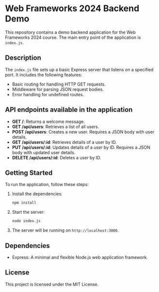 # Web Frameworks 2024 Backend Demo

This repository contains a demo backend application for the Web Frameworks 2024 course. The main entry point of the application is `index.js`.

## Description

The `index.js` file sets up a basic Express server that listens on a specified port. It includes the following features:
- Basic routing for handling HTTP GET requests.
- Middleware for parsing JSON request bodies.
- Error handling for undefined routes.

## API endpoints available in the application

- **GET /**: Returns a welcome message.
- **GET /api/users**: Retrieves a list of all users.
- **POST /api/users**: Creates a new user. Requires a JSON body with user details.
- **GET /api/users/:id**: Retrieves details of a user by ID.
- **PUT /api/users/:id**: Updates details of a user by ID. Requires a JSON body with updated user details.
- **DELETE /api/users/:id**: Deletes a user by ID.

## Getting Started

To run the application, follow these steps:

1. Install the dependencies:
    ```bash
    npm install
    ```

2. Start the server:
    ```bash
    node index.js
    ```

3. The server will be running on `http://localhost:3000`.

## Dependencies

- Express: A minimal and flexible Node.js web application framework.

## License

This project is licensed under the MIT License.